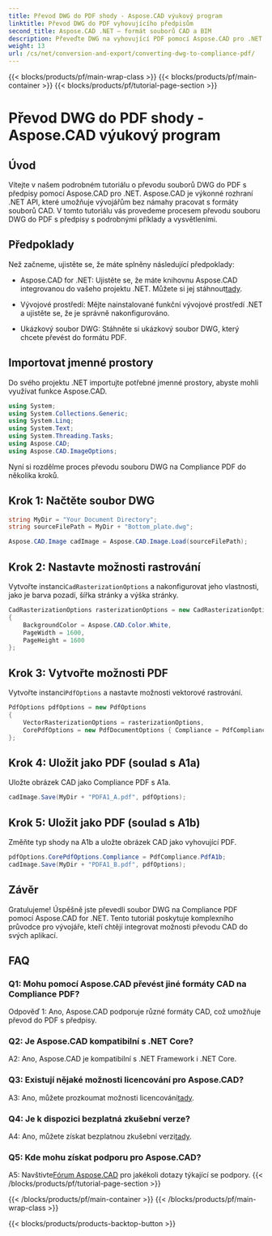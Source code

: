 ```yaml
---
title: Převod DWG do PDF shody - Aspose.CAD výukový program
linktitle: Převod DWG do PDF vyhovujícího předpisům
second_title: Aspose.CAD .NET – formát souborů CAD a BIM
description: Převeďte DWG na vyhovující PDF pomocí Aspose.CAD pro .NET. Postupujte podle našeho návodu, kde najdete podrobné pokyny.
weight: 13
url: /cs/net/conversion-and-export/converting-dwg-to-compliance-pdf/
---
```


{{< blocks/products/pf/main-wrap-class >}}
{{< blocks/products/pf/main-container >}}
{{< blocks/products/pf/tutorial-page-section >}}

# Převod DWG do PDF shody - Aspose.CAD výukový program

## Úvod

Vítejte v našem podrobném tutoriálu o převodu souborů DWG do PDF s předpisy pomocí Aspose.CAD pro .NET. Aspose.CAD je výkonné rozhraní .NET API, které umožňuje vývojářům bez námahy pracovat s formáty souborů CAD. V tomto tutoriálu vás provedeme procesem převodu souboru DWG do PDF s předpisy s podrobnými příklady a vysvětleními.

## Předpoklady

Než začneme, ujistěte se, že máte splněny následující předpoklady:

-  Aspose.CAD for .NET: Ujistěte se, že máte knihovnu Aspose.CAD integrovanou do vašeho projektu .NET. Můžete si jej stáhnout[tady](https://releases.aspose.com/cad/net/).

- Vývojové prostředí: Mějte nainstalované funkční vývojové prostředí .NET a ujistěte se, že je správně nakonfigurováno.

- Ukázkový soubor DWG: Stáhněte si ukázkový soubor DWG, který chcete převést do formátu PDF.

## Importovat jmenné prostory

Do svého projektu .NET importujte potřebné jmenné prostory, abyste mohli využívat funkce Aspose.CAD.

```csharp
using System;
using System.Collections.Generic;
using System.Linq;
using System.Text;
using System.Threading.Tasks;
using Aspose.CAD;
using Aspose.CAD.ImageOptions;
```

Nyní si rozdělme proces převodu souboru DWG na Compliance PDF do několika kroků.

## Krok 1: Načtěte soubor DWG

```csharp
string MyDir = "Your Document Directory";
string sourceFilePath = MyDir + "Bottom_plate.dwg";

Aspose.CAD.Image cadImage = Aspose.CAD.Image.Load(sourceFilePath);
```

## Krok 2: Nastavte možnosti rastrování

 Vytvořte instanci`CadRasterizationOptions` a nakonfigurovat jeho vlastnosti, jako je barva pozadí, šířka stránky a výška stránky.

```csharp
CadRasterizationOptions rasterizationOptions = new CadRasterizationOptions
{
    BackgroundColor = Aspose.CAD.Color.White,
    PageWidth = 1600,
    PageHeight = 1600
};
```

## Krok 3: Vytvořte možnosti PDF

 Vytvořte instanci`PdfOptions` a nastavte možnosti vektorové rastrování.

```csharp
PdfOptions pdfOptions = new PdfOptions
{
    VectorRasterizationOptions = rasterizationOptions,
    CorePdfOptions = new PdfDocumentOptions { Compliance = PdfCompliance.PdfA1a }
};
```

## Krok 4: Uložit jako PDF (soulad s A1a)

Uložte obrázek CAD jako Compliance PDF s A1a.

```csharp
cadImage.Save(MyDir + "PDFA1_A.pdf", pdfOptions);
```

## Krok 5: Uložit jako PDF (soulad s A1b)

Změňte typ shody na A1b a uložte obrázek CAD jako vyhovující PDF.

```csharp
pdfOptions.CorePdfOptions.Compliance = PdfCompliance.PdfA1b;
cadImage.Save(MyDir + "PDFA1_B.pdf", pdfOptions);
```

## Závěr

Gratulujeme! Úspěšně jste převedli soubor DWG na Compliance PDF pomocí Aspose.CAD for .NET. Tento tutoriál poskytuje komplexního průvodce pro vývojáře, kteří chtějí integrovat možnosti převodu CAD do svých aplikací.

## FAQ

### Q1: Mohu pomocí Aspose.CAD převést jiné formáty CAD na Compliance PDF?

Odpověď 1: Ano, Aspose.CAD podporuje různé formáty CAD, což umožňuje převod do PDF s předpisy.

### Q2: Je Aspose.CAD kompatibilní s .NET Core?

A2: Ano, Aspose.CAD je kompatibilní s .NET Framework i .NET Core.

### Q3: Existují nějaké možnosti licencování pro Aspose.CAD?

 A3: Ano, můžete prozkoumat možnosti licencování[tady](https://purchase.aspose.com/buy).

### Q4: Je k dispozici bezplatná zkušební verze?

 A4: Ano, můžete získat bezplatnou zkušební verzi[tady](https://releases.aspose.com/).

### Q5: Kde mohu získat podporu pro Aspose.CAD?

A5: Navštivte[Fórum Aspose.CAD](https://forum.aspose.com/c/cad/19) pro jakékoli dotazy týkající se podpory.
{{< /blocks/products/pf/tutorial-page-section >}}

{{< /blocks/products/pf/main-container >}}
{{< /blocks/products/pf/main-wrap-class >}}

{{< blocks/products/products-backtop-button >}}
